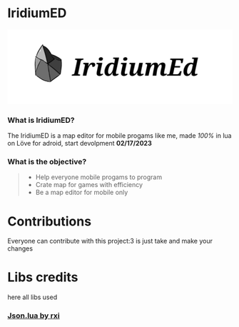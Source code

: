 # IridiumED
![iridium](./Images/IridiumIcon.png)
### What is IridiumED?
The IridiumED is a map editor for mobile progams like me, made _100%_ in lua on Löve for adroid, start devolpment **02/17/2023**
### What is the objective?
> - Help everyone mobile progams to program 
> - Crate map for games with efficiency
> - Be a map editor for mobile only
# Contributions
Everyone can contribute with this project:3 is just take and make your changes
# Libs credits
here all libs used
### [Json.lua by rxi](https://github.com/rxi/json.lua)
